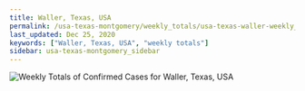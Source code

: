 ```yaml
---
title: Waller, Texas, USA
permalink: /usa-texas-montgomery/weekly_totals/usa-texas-waller-weekly_totals.html
last_updated: Dec 25, 2020
keywords: ["Waller, Texas, USA", "weekly totals"]
sidebar: usa-texas-montgomery_sidebar
---
```


![Weekly Totals of Confirmed Cases for Waller, Texas, USA](/covid_tracker/images/graphs/usa-texas-waller-weekly_totals_graph.png)
